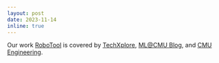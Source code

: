 ```yaml
---
layout: post
date: 2023-11-14
inline: true
---
```


Our work [RoboTool](https://arxiv.org/pdf/2310.13065.pdf) is covered by [TechXplore](https://techxplore.com/news/2023-11-robots-tools-creatively-leveraging-large.html), [ML@CMU Blog](https://blog.ml.cmu.edu/2023/12/08/creative-robot-tool-use-with-large-language-models/), and [CMU Engineering](https://engineering.cmu.edu/news-events/news/2024/02/13-robotool.html).